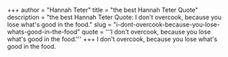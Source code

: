 +++
author = "Hannah Teter"
title = "the best Hannah Teter Quote"
description = "the best Hannah Teter Quote: I don't overcook, because you lose what's good in the food."
slug = "i-dont-overcook-because-you-lose-whats-good-in-the-food"
quote = '''I don't overcook, because you lose what's good in the food.'''
+++
I don't overcook, because you lose what's good in the food.

